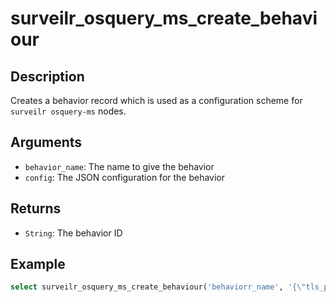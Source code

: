 # surveilr_osquery_ms_create_behaviour

## Description
Creates a behavior record which is used as a configuration scheme for `surveilr osquery-ms` nodes.

## Arguments
- `behavior_name`: The name to give the behavior
- `config`: The JSON configuration for the behavior

  
## Returns
- `String`: The behavior ID

## Example
```sql
select surveilr_osquery_ms_create_behaviour('behaviorr_name', '{\"tls_proc\": {\"query\": \"select * from processes\", \"interval\": 60}, \"routes\": {\"query\": \"SELECT * FROM routes WHERE destination = ''::1''\", \"interval\": 60}}');"
```